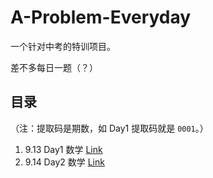 # A-Problem-Everyday

一个针对中考的特训项目。

差不多每日一题（？）

## 目录

（注：提取码是期数，如 Day1 提取码就是 `0001`。）

1. 9.13 Day1 数学  [Link](https://pan.baidu.com/s/1zOjJbve7zHNSwjxWRly4kw)
2. 9.14 Day2 数学  [Link](https://pan.baidu.com/s/1ib1FzWBlF2aXcvA9DL8_-A)

